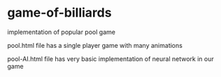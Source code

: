 # game-of-billiards
implementation of popular pool game 

pool.html file has a single player game with many animations

pool-AI.html file has very basic implementation of neural network in our game
